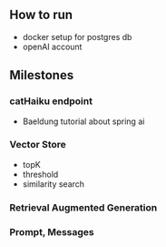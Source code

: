 ## How to run
- docker setup for postgres db
- openAI account

## Milestones
### catHaiku endpoint
- Baeldung tutorial about spring ai
### Vector Store
- topK
- threshold
- similarity search
### Retrieval Augmented Generation
### Prompt, Messages

 
